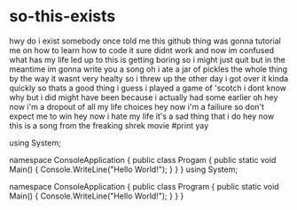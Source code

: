 # so-this-exists
hwy do i exist
somebody once told me this github thing was gonna tutorial me
on how to learn how to code
it sure didnt work and now im confused
what has my life led up to
this is getting boring so i might just quit
but in the meantime im gonna write you a song
oh
i ate a jar of pickles
the whole thing by the way
it wasnt very healty
so i threw up the other day
i got over it kinda quickly
so thats a good thing i guess
i played a game of 'scotch
i dont know why but i did
might have been because
i actually had some earlier
oh
hey now
i'm a dropout
of all my life choices
hey now
i'm a failiure
so don't expect me to win
hey now
i hate my life
it's a sad thing that i do
hey now
this is a song
from the freaking shrek movie
#print yay

using System;

namespace ConsoleApplication
{
    public class Progam
    {
        public static void Main()
        {
            Console.WriteLine("Hello World!");
        }
    }
}
using System;

namespace ConsoleApplication
{
    public class Program
    {
        public static void Main()
        {
            Console.WriteLine("Hello World!");
        }
    }
}

